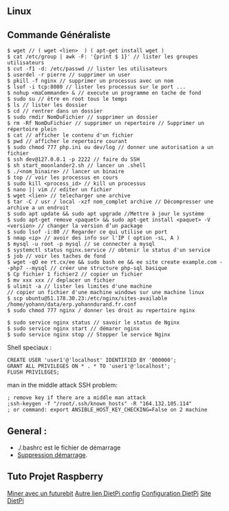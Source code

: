 ## Linux

## Commande Généraliste

    $ wget // ( wget <lien>  ) ( apt-get install wget )
    $ cat /etc/group | awk -F: '{print $ 1}' // lister les groupes utilisateurs
    $ cut -f1 -d: /etc/passwd // lister les utilisateurs
    $ userdel -r pierre // supprimer un user
    $ pkill -f nginx // supprimer un processus avec un nom
    $ lsof -i tcp:8080 // lister les processus sur le port ...
    $ nohup <maCommande> & // execute un programme en tache de fond
    $ sudo su // être en root tous le temps
    $ ls // lister les dossier
    $ cd // rentrer dans un dossier
    $ sudo rmdir NomDuFichier // supprimer un dossier
    $ rm -Rf NomDuFichier // supprimer un repertoire // Supprimer un répertoire plein
    $ cat // afficher le contenu d'un fichier
    $ pwd // afficher le repertoire courant
    $ sudo chmod 777 php.ini ou dev/log // donner une autorisation a un fichier
    $ ssh dev@127.0.0.1 -p 2222 // faire du SSH
    $ sh start_moonlander2.sh // lancer un .shell
    $ ./<nom_binaire> // lancer un binaire
    $ top // voir les processus en cours
    $ sudo kill <process_id> // kill un processus
    $ nano || vim // editer un fichier
    $ wget <lien> // telecharger une archive
    $ tar -C / usr / local -xzf nom_complet archive // Décompresser une archive a un endroit
    $ sudo apt update && sudo apt upgrade //Mettre à jour le système
    $ sudo apt-get remove <paquet> && sudo apt-get install <paquet> -V <version> // changer la version d’un package
    $ sudo lsof -i:80 // Regarder ce qui utilise un port
    $ nmap <ip> // avoir des info sur l'IP ( option -sL, A )
    $ mysql -u root -p mysql // se connecter a mysql
    $ systemctl status nginx.service // obtenir le status d'un service
    $ job // voir les taches de fond
    $ wget -qO ee rt.cx/ee && sudo bash ee && ee site create example.com --php7 --mysql // créer une structure php-sql basique
    $ Cp fichier 1 fichier2 // copier un fichier
    $ mv xxx xxx // deplacer un fichier
    $ ulimit -a // lister les limites d'une machine
    // copier un fichier d'une machine windows sur une machine linux
    $ scp ubuntu@51.178.30.23:/etc/nginx/sites-available /home/yohann/data/erp.yohanndurand.fr.conf
    $ sudo chmod 777 nginx / donner les droit au repertoire nginx

    $ sudo service nginx status // savoir le status de Nginx
    $ sudo service nginx start // démarer nginx
    $ sudo service nginx stop // Stopper le service Nginx


Shell speciaux :


    CREATE USER 'user1'@'localhost' IDENTIFIED BY '000000';
    GRANT ALL PRIVILEGES ON * . * TO 'user1'@'localhost';
    FLUSH PRIVILEGES;


man in the middle attack SSH problem:

    ; remove key if there are a middle man attack
    ;ssh-keygen -f "/root/.ssh/known_hosts" -R "164.132.105.114"
    ; or command: export ANSIBLE_HOST_KEY_CHECKING=False on 2 machine

## General :


- ./.bashrc est le fichier de démarrage
- [Suppression démarrage](http://www.tux-planet.fr/empecher-la-suppression-dun-fichier-ou-dun-repertoire/#:~:text=Voici%20une%20astuce%20pour%20les,fichiers%20Ext2%2C%20Ext3%20et%20Ext4).


## Tuto Projet Raspberry

[Miner avec un futurebit](https://medium.com/@david_senate/running-a-super-low-cost-digibyte-scrypt-miner-rig-with-a-raspberry-pi-3-model-b-and-a-futurebit-14dd7d95e566)
[Autre lien DietPi config](http://dietpi.com/phpbb/viewtopic.php?f=8&t=5#p5)
[Configuration DietPi](http://blog.choum.ca/20170819-dietpi-configuration-de-base)
[Site DietPi](https://dietpi.com/#noAction)
